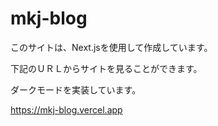# mkj-blog

このサイトは、Next.jsを使用して作成しています。


下記のＵＲＬからサイトを見ることができます。

ダークモードを実装しています。



https://mkj-blog.vercel.app
